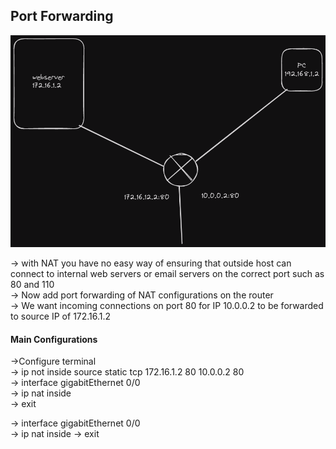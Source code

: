 ## Port Forwarding
![Alt text](<Port Forwarding.png>)
<br>

-> with NAT you have no easy way of ensuring that outside host can connect to internal web servers or email servers on the correct port such as 80 and 110 <br>
-> Now add port forwarding of NAT configurations on the router<br>
-> We want incoming connections on port 80 for IP 10.0.0.2 to be forwarded to source IP of 172.16.1.2


#### Main Configurations
->Configure terminal <br>
-> ip not inside source static tcp 172.16.1.2 80 10.0.0.2 80<br>
-> interface gigabitEthernet 0/0<br>
-> ip nat inside<br>
-> exit<br>

-> interface gigabitEthernet 0/0<br>
-> ip nat inside
-> exit<br>